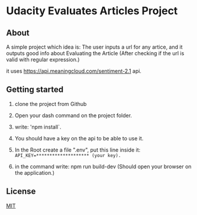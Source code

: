# Udacity Evaluates Articles Project


## About
A simple project which idea is:
	The user inputs a url for any artice,
	and it outputs good info about  Evaluating the Article
	(After checking if the url is valid with regular expression.)

it uses https://api.meaningcloud.com/sentiment-2.1 api.



## Getting started
1. clone the project from Github

2. Open your dash command on the project folder.

3. write: 'npm install`.

4. You should have a key on the api to be able to use it.

5. In the Root create a file ".env", put this line inside it: `API_KEY=******************** (your key).`

6. in the command write: npm run build-dev (Should open your browser on the application.)


## License
[MIT](https://choosealicense.com/licenses/mit/)